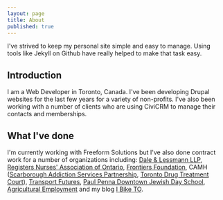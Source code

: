 ```yaml
---
layout: page
title: About
published: true
---
```


<p class="message">
  I've strived to keep my personal site simple and easy to manage. Using tools like Jekyll on Github have really helped to make that task easy.
</p>

## Introduction

I am a Web Developer in Toronto, Canada. I've been developing Drupal websites for the last few years for a variety of non-profits. I've also been working with a number of clients who are using CiviCRM to manage their contacts and memberships.

## What I've done

I'm currently working with Freeform Solutions but I've also done contract work for a number of organizations including: [Dale & Lessmann LLP](http://dalelessmann.com), [Registers Nurses' Association of Ontario](http://rnao.ca/), [Frontiers Foundation](http://frontiersfoundation.ca), CAMH ([Scarborough Addiction Services Partnership](http://scarboroughaddictionservices.org), [Toronto Drug Treatment Court](http://tdtc.ca)), [Transport Futures](http://transportfutures.ca), [Paul Penna Downtown Jewish Day School](http://djds.ca), [Agricultural Employment](http://www.agriemploy.com/) and my blog [I Bike TO](http://ibiketo.ca).